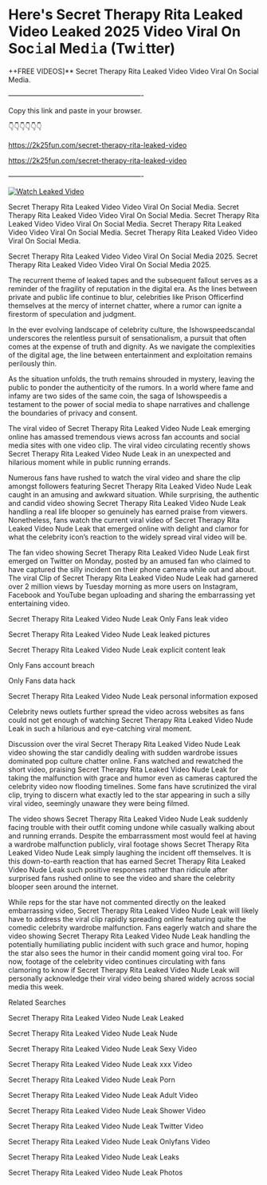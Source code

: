 # Here's Secret Therapy Rita Leaked Video Leaked 2025 Video Viral On Soc𝚒al Med𝚒a (Tw𝚒tter)

++FREE VIDEOS]** Secret Therapy Rita Leaked Video Video Viral On Social Media.

———————————————————-

Copy this link and paste in your browser.

👇👇👇👇👇👇

https://2k25fun.com/secret-therapy-rita-leaked-video

https://2k25fun.com/secret-therapy-rita-leaked-video

———————————————————-

[![Watch Leaked Video](https://miro.medium.com/v2/resize:fit:828/format:webp/1*cilzJN44JGOrTw9NJCrNHA.gif "Watch Leaked Video")](https://2k25fun.com/secret-therapy-rita-leaked-video)

Secret Therapy Rita Leaked Video Video Viral On Social Media. Secret Therapy Rita Leaked Video Video Viral On Social Media. Secret Therapy Rita Leaked Video Video Viral On Social Media. Secret Therapy Rita Leaked Video Video Viral On Social Media. Secret Therapy Rita Leaked Video Video Viral On Social Media.

Secret Therapy Rita Leaked Video Video Viral On Social Media 2025. Secret Therapy Rita Leaked Video Video Viral On Social Media 2025.

The recurrent theme of leaked tapes and the subsequent fallout serves as a reminder of the fragility of reputation in the digital era. As the lines between private and public life continue to blur, celebrities like Prison Officerfind themselves at the mercy of internet chatter, where a rumor can ignite a firestorm of speculation and judgment.

In the ever evolving landscape of celebrity culture, the Ishowspeedscandal underscores the relentless pursuit of sensationalism, a pursuit that often comes at the expense of truth and dignity. As we navigate the complexities of the digital age, the line between entertainment and exploitation remains perilously thin.

As the situation unfolds, the truth remains shrouded in mystery, leaving the public to ponder the authenticity of the rumors. In a world where fame and infamy are two sides of the same coin, the saga of Ishowspeedis a testament to the power of social media to shape narratives and challenge the boundaries of privacy and consent.

The viral video of Secret Therapy Rita Leaked Video Nude Leak emerging online has amassed tremendous views across fan accounts and social media sites with one video clip. The viral video circulating recently shows Secret Therapy Rita Leaked Video Nude Leak in an unexpected and hilarious moment while in public running errands.

Numerous fans have rushed to watch the viral video and share the clip amongst followers featuring Secret Therapy Rita Leaked Video Nude Leak caught in an amusing and awkward situation. While surprising, the authentic and candid video showing Secret Therapy Rita Leaked Video Nude Leak handling a real life blooper so genuinely has earned praise from viewers. Nonetheless, fans watch the current viral video of Secret Therapy Rita Leaked Video Nude Leak that emerged online with delight and clamor for what the celebrity icon’s reaction to the widely spread viral video will be.

The fan video showing Secret Therapy Rita Leaked Video Nude Leak first emerged on Twitter on Monday, posted by an amused fan who claimed to have captured the silly incident on their phone camera while out and about. The viral Clip of Secret Therapy Rita Leaked Video Nude Leak had garnered over 2 million views by Tuesday morning as more users on Instagram, Facebook and YouTube began uploading and sharing the embarrassing yet entertaining video.

Secret Therapy Rita Leaked Video Nude Leak Only Fans leak video

Secret Therapy Rita Leaked Video Nude Leak leaked pictures

Secret Therapy Rita Leaked Video Nude Leak explicit content leak

Only Fans account breach

Only Fans data hack

Secret Therapy Rita Leaked Video Nude Leak personal information exposed

Celebrity news outlets further spread the video across websites as fans could not get enough of watching Secret Therapy Rita Leaked Video Nude Leak in such a hilarious and eye-catching viral moment.

Discussion over the viral Secret Therapy Rita Leaked Video Nude Leak video showing the star candidly dealing with sudden wardrobe issues dominated pop culture chatter online. Fans watched and rewatched the short video, praising Secret Therapy Rita Leaked Video Nude Leak for taking the malfunction with grace and humor even as cameras captured the celebrity video now flooding timelines. Some fans have scrutinized the viral clip, trying to discern what exactly led to the star appearing in such a silly viral video, seemingly unaware they were being filmed.

The video shows Secret Therapy Rita Leaked Video Nude Leak suddenly facing trouble with their outfit coming undone while casually walking about and running errands. Despite the embarrassment most would feel at having a wardrobe malfunction publicly, viral footage shows Secret Therapy Rita Leaked Video Nude Leak simply laughing the incident off themselves. It is this down-to-earth reaction that has earned Secret Therapy Rita Leaked Video Nude Leak such positive responses rather than ridicule after surprised fans rushed online to see the video and share the celebrity blooper seen around the internet.

While reps for the star have not commented directly on the leaked embarrassing video, Secret Therapy Rita Leaked Video Nude Leak will likely have to address the viral clip rapidly spreading online featuring quite the comedic celebrity wardrobe malfunction. Fans eagerly watch and share the video showing Secret Therapy Rita Leaked Video Nude Leak handling the potentially humiliating public incident with such grace and humor, hoping the star also sees the humor in their candid moment going viral too. For now, footage of the celebrity video continues circulating with fans clamoring to know if Secret Therapy Rita Leaked Video Nude Leak will personally acknowledge their viral video being shared widely across social media this week.

Related Searches

Secret Therapy Rita Leaked Video Nude Leak Leaked

Secret Therapy Rita Leaked Video Nude Leak Nude

Secret Therapy Rita Leaked Video Nude Leak Sexy Video

Secret Therapy Rita Leaked Video Nude Leak xxx Video

Secret Therapy Rita Leaked Video Nude Leak Porn

Secret Therapy Rita Leaked Video Nude Leak Adult Video

Secret Therapy Rita Leaked Video Nude Leak Shower Video

Secret Therapy Rita Leaked Video Nude Leak Twitter Video

Secret Therapy Rita Leaked Video Nude Leak Onlyfans Video

Secret Therapy Rita Leaked Video Nude Leak Leaks

Secret Therapy Rita Leaked Video Nude Leak Photos